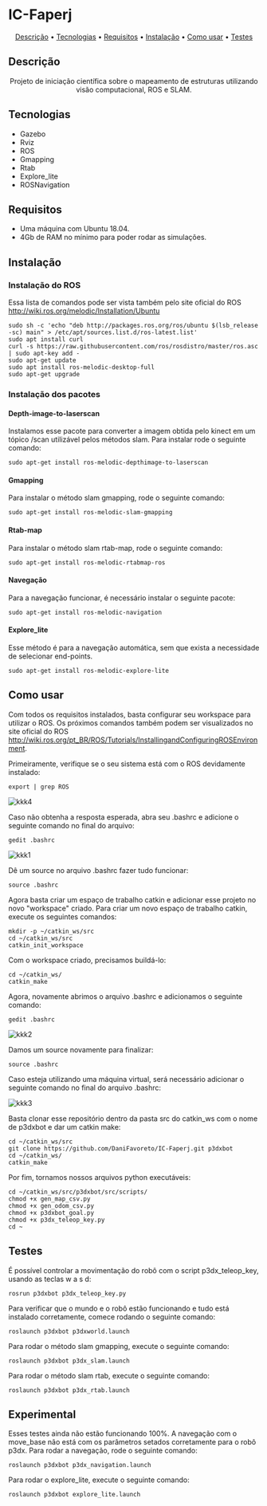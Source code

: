 # IC-Faperj

<p align="center">
 <a href="#descrição">Descrição</a> •
 <a href="#tecnologias">Tecnologias</a> • 
 <a href="#requisitos">Requisitos</a> • 
 <a href="#instalação">Instalação</a> • 
 <a href="#como-usar">Como usar</a> • 
 <a href="#testes">Testes</a>
</p>

## Descrição

<p align="center">Projeto de iniciação científica sobre o mapeamento de estruturas utilizando visão computacional, ROS e SLAM. </p>

## Tecnologias

* Gazebo
* Rviz
* ROS
* Gmapping
* Rtab
* Explore_lite
* ROSNavigation

## Requisitos

* Uma máquina com Ubuntu 18.04.
* 4Gb de RAM no mínimo para poder rodar as simulações.

## Instalação

### Instalação do ROS
Essa lista de comandos pode ser vista também pelo site oficial do ROS http://wiki.ros.org/melodic/Installation/Ubuntu

    sudo sh -c 'echo "deb http://packages.ros.org/ros/ubuntu $(lsb_release -sc) main" > /etc/apt/sources.list.d/ros-latest.list'
    sudo apt install curl
    curl -s https://raw.githubusercontent.com/ros/rosdistro/master/ros.asc | sudo apt-key add -
    sudo apt-get update
    sudo apt install ros-melodic-desktop-full
    sudo apt-get upgrade
    
### Instalação dos pacotes

#### Depth-image-to-laserscan
Instalamos esse pacote para converter a imagem obtida pelo kinect em um tópico /scan utilizável pelos métodos slam. Para instalar rode o seguinte comando:

    sudo apt-get install ros-melodic-depthimage-to-laserscan

#### Gmapping
Para instalar o método slam gmapping, rode o seguinte comando:
    
    sudo apt-get install ros-melodic-slam-gmapping
    
#### Rtab-map
Para instalar o método slam rtab-map, rode o seguinte comando:

    sudo apt-get install ros-melodic-rtabmap-ros
   
#### Navegação
Para a navegação funcionar, é necessário instalar o seguinte pacote:

    sudo apt-get install ros-melodic-navigation

#### Explore_lite
Esse método é para a navegação automática, sem que exista a necessidade de selecionar end-points.

    sudo apt-get install ros-melodic-explore-lite

## Como usar
Com todos os requisitos instalados, basta configurar seu workspace para utilizar o ROS. Os próximos comandos também podem ser visualizados no site oficial do ROS http://wiki.ros.org/pt_BR/ROS/Tutorials/InstallingandConfiguringROSEnvironment.

Primeiramente, verifique se o seu sistema está com o ROS devidamente instalado:

    export | grep ROS
    
![kkk4](https://user-images.githubusercontent.com/39687418/127230147-9f679de3-fa59-4477-af54-5d30318a229d.PNG)
    
Caso não obtenha a resposta esperada, abra seu .bashrc e adicione o seguinte comando no final do arquivo:

    gedit .bashrc
    

![kkk1](https://user-images.githubusercontent.com/39687418/127230126-acda760a-cba4-4969-991b-d27474cb547f.PNG)
    
Dê um source no arquivo .bashrc fazer tudo funcionar:

    source .bashrc

    
Agora basta criar um espaço de trabalho catkin e adicionar esse projeto no novo "workspace" criado. Para criar um novo espaço de trabalho catkin, execute os seguintes comandos:

    mkdir -p ~/catkin_ws/src
    cd ~/catkin_ws/src
    catkin_init_workspace
    
Com o workspace criado, precisamos buildá-lo:
    
    cd ~/catkin_ws/
    catkin_make
    
Agora, novamente abrimos o arquivo .bashrc e adicionamos o seguinte comando:

    gedit .bashrc
    
![kkk2](https://user-images.githubusercontent.com/39687418/127230132-788ae0a9-252b-4c04-9f4f-3d6d19ba05b5.PNG)
    
Damos um source novamente para finalizar:

    source .bashrc
    
Caso esteja utilizando uma máquina virtual, será necessário adicionar o seguinte comando no final do arquivo .bashrc:

![kkk3](https://user-images.githubusercontent.com/39687418/127230144-6977d4bd-9733-4d29-8f11-51d2e037ec41.PNG)

Basta clonar esse repositório dentro da pasta src do catkin_ws com o nome de p3dxbot e dar um catkin make:
    
    cd ~/catkin_ws/src
    git clone https://github.com/DaniFavoreto/IC-Faperj.git p3dxbot
    cd ~/catkin_ws/
    catkin_make

Por fim, tornamos nossos arquivos python executáveis:

    cd ~/catkin_ws/src/p3dxbot/src/scripts/
    chmod +x gen_map_csv.py 
    chmod +x gen_odom_csv.py 
    chmod +x p3dxbot_goal.py 
    chmod +x p3dx_teleop_key.py
    cd ~

## Testes

É possível controlar a movimentação do robô com o script p3dx_teleop_key, usando as teclas w a s d:

    rosrun p3dxbot p3dx_teleop_key.py

Para verificar que o mundo e o robô estão funcionando e tudo está instalado corretamente, comece rodando o seguinte comando:

    roslaunch p3dxbot p3dxworld.launch
    
Para rodar o método slam gmapping, execute o seguinte comando:

    roslaunch p3dxbot p3dx_slam.launch
    
Para rodar o método slam rtab, execute o seguinte comando:

    roslaunch p3dxbot p3dx_rtab.launch
    

## Experimental
Esses testes ainda não estão funcionando 100%. A navegação com o move_base não está com os parâmetros setados corretamente para o robô p3dx. Para rodar a navegação, rode o seguinte comando:

    roslaunch p3dxbot p3dx_navigation.launch
    
Para rodar o explore_lite, execute o seguinte comando:

    roslaunch p3dxbot explore_lite.launch



